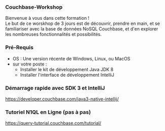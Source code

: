 ### Couchbase-Workshop

Bienvenue à vous dans cette formation ! <br>
Le but de ce worskhop de 3 jours est de découvrir, prendre en main, et se familiariser avec la base de données NoSQL Couchbase,
et d'en explorer les nombreuses fonctionnalités et possibilités.

### Pré-Requis 

- OS : Une version récente de Windows, Linux, ou MacOS
- sur votre poste : 
  - Installer le kit de développement Java JDK 8 
  - Installer l'interface de développement IntelliJ

### Démarrage rapide avec SDK 3 et IntelliJ

https://developer.couchbase.com/java3-native-intellij/

### Tutoriel N1QL en Ligne (pas à pas)
https://query-tutorial.couchbase.com/tutorial/
